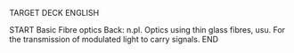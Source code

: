 TARGET DECK
ENGLISH

START
Basic
Fibre optics
Back: n.pl. Optics using thin glass fibres, usu. For the transmission of modulated light to carry signals.
END
